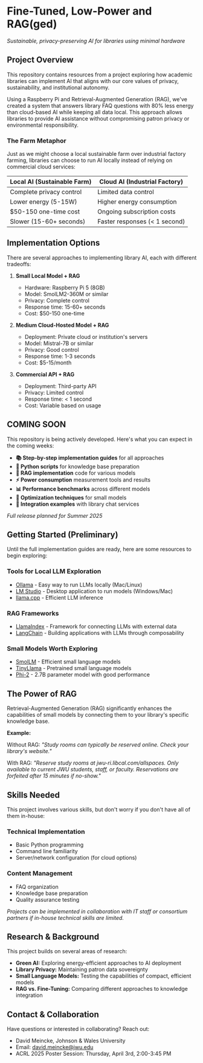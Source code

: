 # Fine-Tuned, Low-Power and RAG(ged)

*Sustainable, privacy-preserving AI for libraries using minimal hardware*

## Project Overview

This repository contains resources from a project exploring how academic libraries can implement AI that aligns with our core values of privacy, sustainability, and institutional autonomy.

Using a Raspberry Pi and Retrieval-Augmented Generation (RAG), we've created a system that answers library FAQ questions with 80% less energy than cloud-based AI while keeping all data local. This approach allows libraries to provide AI assistance without compromising patron privacy or environmental responsibility.

### The Farm Metaphor

Just as we might choose a local sustainable farm over industrial factory farming, libraries can choose to run AI locally instead of relying on commercial cloud services:

| Local AI (Sustainable Farm) | Cloud AI (Industrial Factory) |
|----------------------------|------------------------------|
| Complete privacy control | Limited data control |
| Lower energy (5-15W) | Higher energy consumption |
| $50-150 one-time cost | Ongoing subscription costs |
| Slower (15-60+ seconds) | Faster responses (< 1 second) |

## Implementation Options

There are several approaches to implementing library AI, each with different tradeoffs:

1. **Small Local Model + RAG**
   - Hardware: Raspberry Pi 5 (8GB)
   - Model: SmolLM2-360M or similar
   - Privacy: Complete control
   - Response time: 15-60+ seconds
   - Cost: $50-150 one-time

2. **Medium Cloud-Hosted Model + RAG**
   - Deployment: Private cloud or institution's servers
   - Model: Mistral-7B or similar
   - Privacy: Good control
   - Response time: 1-3 seconds
   - Cost: $5-15/month

3. **Commercial API + RAG**
   - Deployment: Third-party API
   - Privacy: Limited control
   - Response time: < 1 second
   - Cost: Variable based on usage

## COMING SOON

This repository is being actively developed. Here's what you can expect in the coming weeks:

- **📚 Step-by-step implementation guides** for all approaches
- **🐍 Python scripts** for knowledge base preparation
- **🤖 RAG implementation** code for various models
- **⚡ Power consumption** measurement tools and results
- **📊 Performance benchmarks** across different models
- **🔧 Optimization techniques** for small models
- **🔗 Integration examples** with library chat services

*Full release planned for Summer 2025*

## Getting Started (Preliminary)

Until the full implementation guides are ready, here are some resources to begin exploring:

### Tools for Local LLM Exploration

- [Ollama](https://ollama.ai/) - Easy way to run LLMs locally (Mac/Linux)
- [LM Studio](https://lmstudio.ai/) - Desktop application to run models (Windows/Mac)
- [llama.cpp](https://github.com/ggerganov/llama.cpp) - Efficient LLM inference

### RAG Frameworks

- [LlamaIndex](https://www.llamaindex.ai/) - Framework for connecting LLMs with external data
- [LangChain](https://www.langchain.com/) - Building applications with LLMs through composability

### Small Models Worth Exploring

- [SmolLM](https://huggingface.co/smolmodels) - Efficient small language models
- [TinyLlama](https://github.com/jzhang38/TinyLlama) - Pretrained small language models
- [Phi-2](https://huggingface.co/microsoft/phi-2) - 2.7B parameter model with good performance

## The Power of RAG

Retrieval-Augmented Generation (RAG) significantly enhances the capabilities of small models by connecting them to your library's specific knowledge base.

**Example:**

Without RAG: *"Study rooms can typically be reserved online. Check your library's website."*

With RAG: *"Reserve study rooms at jwu-ri.libcal.com/allspaces. Only available to current JWU students, staff, or faculty. Reservations are forfeited after 15 minutes if no-show."*

## Skills Needed

This project involves various skills, but don't worry if you don't have all of them in-house:

### Technical Implementation
- Basic Python programming
- Command line familiarity
- Server/network configuration (for cloud options)

### Content Management
- FAQ organization
- Knowledge base preparation
- Quality assurance testing

*Projects can be implemented in collaboration with IT staff or consortium partners if in-house technical skills are limited.*

## Research & Background

This project builds on several areas of research:

- **Green AI:** Exploring energy-efficient approaches to AI deployment
- **Library Privacy:** Maintaining patron data sovereignty
- **Small Language Models:** Testing the capabilities of compact, efficient models
- **RAG vs. Fine-Tuning:** Comparing different approaches to knowledge integration

## Contact & Collaboration

Have questions or interested in collaborating? Reach out:

- David Meincke, Johnson & Wales University
- Email: david.meincke@jwu.edu
- ACRL 2025 Poster Session: Thursday, April 3rd, 2:00-3:45 PM

